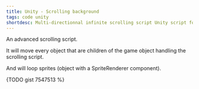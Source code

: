 ```yaml
---
title: Unity - Scrolling background
tags: code unity
shortdesc: Multi-directionnal infinite scrolling script Unity script for a 2D paralax effect.
---
```


An advanced scrolling script.

It will move every object that are children of the game object handling the scrolling script.

And will loop sprites (object with a SpriteRenderer component).

{TODO gist 7547513 %}
